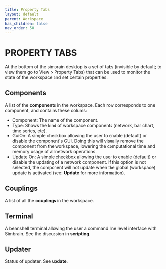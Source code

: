 ```yaml
---
title: Property Tabs
layout: default
parent: Workspace
has_children: false
nav_order: 50
---
```


# PROPERTY TABS

At the bottom of the simbrain desktop is a set of tabs (invisible by default; to view them go to View > Property Tabs) that can be used to monitor the state of the workspace and set certain properties.

## Components

A list of the **components** in the workspace. Each row corresponds to one component, and contains these colums:

- Component: The name of the component.
- Type: Shows the kind of workspace components (network, bar chart, time series, etc).
- GuiOn: A simple checkbox allowing the user to enable (default) or disable the component's GUI. Doing this will visually remove the component from the workspace, lowering the computational time and memory usage of all network operations.
- Update On: A simple checkbox allowing the user to enable (default) or disable the updating of a network component. If this option is not selected, the component will not update when the global (workspace) update is activated (see: **Update** for more information).

## Couplings

A list of all the **couplings** in the workspace.

## Terminal

A beanshell terminal allowing the user a command line level interface with Simbrain.  See the discussion in **scripting**.

## Updater

Status of updater. See **update**.